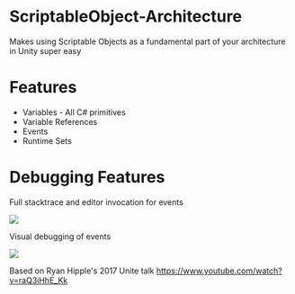 # ScriptableObject-Architecture
Makes using Scriptable Objects as a fundamental part of your architecture in Unity super easy

# Features
- Variables - All C# primitives
- Variable References
- Events
- Runtime Sets

# Debugging Features
Full stacktrace and editor invocation for events

![](https://i.imgur.com/Us01gYA.png)

Visual debugging of events

![](https://i.imgur.com/GPP3aVR.gif)

Based on Ryan Hipple's 2017 Unite talk https://www.youtube.com/watch?v=raQ3iHhE_Kk
